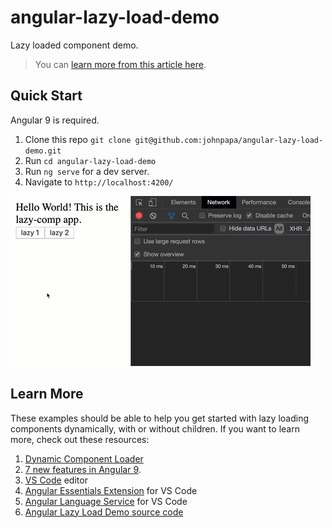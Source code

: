 # angular-lazy-load-demo

Lazy loaded component demo.

> You can [learn more from this article here](https://johnpapa.net/angular-9-lazy-loading-components/).

## Quick Start

Angular 9 is required.

1. Clone this repo `git clone git@github.com:johnpapa/angular-lazy-load-demo.git`
1. Run `cd angular-lazy-load-demo`
1. Run `ng serve` for a dev server.
1. Navigate to `http://localhost:4200/`

![lazy load](./lazy.gif)

## Learn More

These examples should be able to help you get started with lazy loading components dynamically, with or without children. If you want to learn more, check out these resources:

1. [Dynamic Component Loader](https://angular.io/guide/dynamic-component-loader)
1. [7 new features in Angular 9](https://auth0.com/blog/angular-9-whats-new/).
1. [VS Code](https://code.visualstudio.com/?wt.mc_id=angular_lazy_load_demo-github-jopapa) editor
1. [Angular Essentials Extension](https://marketplace.visualstudio.com/items?itemName=johnpapa.angular-essentials&wt.mc_id=angular_lazy_load_demo-github-jopapa) for VS Code
1. [Angular Language Service](https://marketplace.visualstudio.com/items?itemName=Angular.ng-template&wt.mc_id=angular_lazy_load_demo-github-jopapa) for VS Code
1. [Angular Lazy Load Demo source code](https://github.com/johnpapa/angular-lazy-load-demo)
